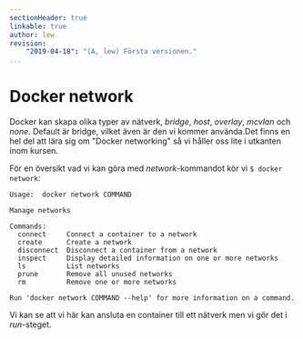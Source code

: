 ```yaml
---
sectionHeader: true
linkable: true
author: lew
revision:
    "2019-04-18": "(A, lew) Första versionen."
...
```

Docker network
=======================

Docker kan skapa olika typer av nätverk, *bridge*, *host*, *overlay*, *mcvlan* och *none*. Default är bridge, vilket även är den vi kommer använda.Det finns en hel del att lära sig om "Docker networking" så vi håller oss lite i utkanten inom kursen.

För en översikt vad vi kan göra med *network*-kommandot kör vi `$ docker network`:

```
Usage:	docker network COMMAND

Manage networks

Commands:
  connect     Connect a container to a network
  create      Create a network
  disconnect  Disconnect a container from a network
  inspect     Display detailed information on one or more networks
  ls          List networks
  prune       Remove all unused networks
  rm          Remove one or more networks

Run 'docker network COMMAND --help' for more information on a command.
```

Vi kan se att vi här kan ansluta en container till ett nätverk men vi gör det i *run*-steget.
